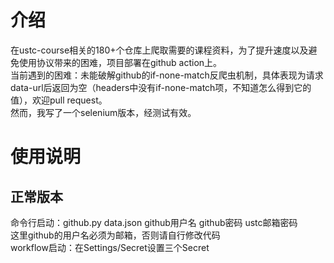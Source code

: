 # 介绍
在ustc-course相关的180+个仓库上爬取需要的课程资料，为了提升速度以及避免使用协议带来的困难，项目部署在github action上。  
当前遇到的困难：未能破解github的if-none-match反爬虫机制，具体表现为请求data-url后返回为空（headers中没有if-none-match项，不知道怎么得到它的值），欢迎pull request。  
然而，我写了一个selenium版本，经测试有效。
# 使用说明
## 正常版本
命令行启动：github.py data.json github用户名 github密码 ustc邮箱密码  
这里github的用户名必须为邮箱，否则请自行修改代码  
workflow启动：在Settings/Secret设置三个Secret

